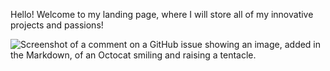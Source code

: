 Hello! Welcome to my landing page, where I will store all of my innovative projects and passions!

![Screenshot of a comment on a GitHub issue showing an image, added in the Markdown, of an Octocat smiling and raising a tentacle.](https://www.google.com/url?sa=i&url=https%3A%2F%2Fwww.climbing.com%2Fvideos%2Fteaser-adam-ondras-silence%2F&psig=AOvVaw1i6ip2JA8CS1VPatWMg2tU&ust=1759206086884000&source=images&cd=vfe&opi=89978449&ved=0CBYQjRxqFwoTCLCpzMOP_Y8DFQAAAAAdAAAAABAE)
